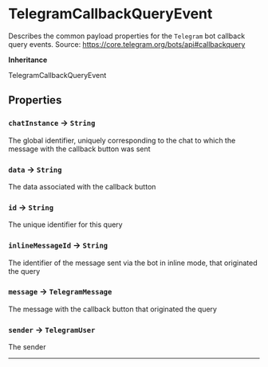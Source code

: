 # TelegramCallbackQueryEvent

Describes the common payload properties for the `Telegram` bot callback query events.
Source: https://core.telegram.org/bots/api#callbackquery

**Inheritance**

TelegramCallbackQueryEvent

## Properties

### `chatInstance` → `String`

The global identifier, uniquely corresponding to the chat to which the message with the callback button was sent

### `data` → `String`

The data associated with the callback button

### `id` → `String`

The unique identifier for this query

### `inlineMessageId` → `String`

The identifier of the message sent via the bot in inline mode, that originated the query

### `message` → `TelegramMessage`

The message with the callback button that originated the query

### `sender` → `TelegramUser`

The sender

---
